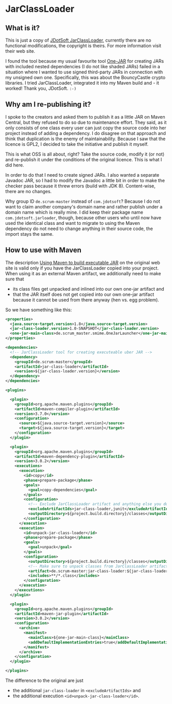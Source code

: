 JarClassLoader
==============

What is it?
-----------

This is just a copy of [JDotSoft JarClassLoader](http://www.jdotsoft.com/JarClassLoader.php), currently there are no
functional modifications, the copyright is theirs. For more information visit their web site.

I found the tool because my usual favourite tool [One-JAR](http://one-jar.sourceforge.net/) for creating JARs with
included nested dependencies (I do not like shaded JARs) failed in a situation where I wanted to use signed third-party
JARs in connection with my unsigned own one. Specifically, this was about the BouncyCastle crypto libraries. I tried
JarClassLoader, integrated it into my Maven build and - it worked! Thank you, JDotSoft. `:-)`

Why am I re-publishing it?
--------------------------

I spoke to the creators and asked them to publish it as a little JAR on Maven Central, but they refused to do so due to
maintenance effort. They said, as it only consists of one class every user can just copy the source code into her
project instead of adding a dependency. I do disagree on that approach and think that duplication is the enemy of
maintainability. Because I saw that the licence is GPL2, I decided to take the initiative and publish it myself.

This is what OSS is all about, right? Take the source code, modify it (or not) and re-publish it under the conditions of
the original licence. This is what I did here. 

In order to do that I need to create signed JARs. I also wanted a separate Javadoc JAR, so I had to modify the Javadoc a
little bit in order to make the checker pass because it threw errors (build with JDK 8). Content-wise, there are no
changes.

Why group ID `de.scrum-master` instead of `com.jdotsoft`? Because I do not want to claim another company's domain name
and rather publish under a domain name which is really mine. I did keep their package name `com.jdotsoft.jarloader`,
though, because other users who until now have used the identical class and want to migrate to using the Maven
dependency do not need to change anything in their source code, the import stays the same.

How to use with Maven
---------------------

The description [Using Maven to build executable JAR](http://www.jdotsoft.com/JarClassLoader.php#maven) on the original
web site is valid only if you have the JarClassLoader copied into your project. When using it as an external Maven
artifact, we additionally need to make sure that
  - its class files get unpacked and inlined into our own one-jar artifact and
  - that the JAR itself does not get copied into our own one-jar artifact because it cannot be used from there anyway
    (hen vs. egg problem).

So we have something like this:

```xml
<properties>
  <java.source-target.version>1.8</java.source-target.version>
  <jar-class-loader.version>1.0-SNAPSHOT</jar-class-loader.version>
  <one-jar-main-class>de.scrum_master.smime.OneJarLauncher</one-jar-main-class>
</properties>

<dependencies>
  <!-- JarClassLoader tool for creating executeable uber JAR -->
  <dependency>
    <groupId>de.scrum-master</groupId>
    <artifactId>jar-class-loader</artifactId>
    <version>${jar-class-loader.version}</version>
  </dependency>
</dependencies>

<plugins>

  <plugin>
    <groupId>org.apache.maven.plugins</groupId>
    <artifactId>maven-compiler-plugin</artifactId>
    <version>3.7.0</version>
    <configuration>
      <source>${java.source-target.version}</source>
      <target>${java.source-target.version}</target>
    </configuration>
  </plugin>

  <plugin>
    <groupId>org.apache.maven.plugins</groupId>
    <artifactId>maven-dependency-plugin</artifactId>
    <version>3.0.2</version>
    <executions>
      <execution>
        <id>copy</id>
        <phase>prepare-package</phase>
        <goals>
          <goal>copy-dependencies</goal>
        </goals>
        <configuration>
          <!-- Exclude JarClassLoader artifact and anything else you do not need -->
          <excludeArtifactIds>jar-class-loader,junit</excludeArtifactIds>
          <outputDirectory>${project.build.directory}/classes</outputDirectory>
        </configuration>
      </execution>
      <execution>
        <id>unpack-jar-class-loader</id>
        <phase>prepare-package</phase>
        <goals>
          <goal>unpack</goal>
        </goals>
        <configuration>
          <outputDirectory>${project.build.directory}/classes</outputDirectory>
          <!-- Make sure to unpack classes from JarClassLoader artifact -->
          <artifact>de.scrum-master:jar-class-loader:${jar-class-loader.version}</artifact>
          <includes>**/*.class</includes>
        </configuration>
      </execution>
    </executions>
  </plugin>

  <plugin>
    <groupId>org.apache.maven.plugins</groupId>
    <artifactId>maven-jar-plugin</artifactId>
    <version>3.0.2</version>
    <configuration>
      <archive>
        <manifest>
          <mainClass>${one-jar-main-class}</mainClass>
          <addDefaultImplementationEntries>true</addDefaultImplementationEntries>
        </manifest>
      </archive>
    </configuration>
  </plugin>

</plugins>
```

The difference to the original are just
  * the additional `jar-class-loader` in `<excludeArtifactIds>` and
  * the additional execution `<id>unpack-jar-class-loader</id>`.
